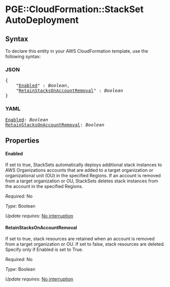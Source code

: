 # PGE::CloudFormation::StackSet AutoDeployment

## Syntax

To declare this entity in your AWS CloudFormation template, use the following syntax:

### JSON

<pre>
{
    "<a href="#enabled" title="Enabled">Enabled</a>" : <i>Boolean</i>,
    "<a href="#retainstacksonaccountremoval" title="RetainStacksOnAccountRemoval">RetainStacksOnAccountRemoval</a>" : <i>Boolean</i>
}
</pre>

### YAML

<pre>
<a href="#enabled" title="Enabled">Enabled</a>: <i>Boolean</i>
<a href="#retainstacksonaccountremoval" title="RetainStacksOnAccountRemoval">RetainStacksOnAccountRemoval</a>: <i>Boolean</i>
</pre>

## Properties

#### Enabled

If set to true, StackSets automatically deploys additional stack instances to AWS Organizations accounts that are added to a target organization or organizational unit (OU) in the specified Regions. If an account is removed from a target organization or OU, StackSets deletes stack instances from the account in the specified Regions.

_Required_: No

_Type_: Boolean

_Update requires_: [No interruption](https://docs.aws.amazon.com/AWSCloudFormation/latest/UserGuide/using-cfn-updating-stacks-update-behaviors.html#update-no-interrupt)

#### RetainStacksOnAccountRemoval

If set to true, stack resources are retained when an account is removed from a target organization or OU. If set to false, stack resources are deleted. Specify only if Enabled is set to True.

_Required_: No

_Type_: Boolean

_Update requires_: [No interruption](https://docs.aws.amazon.com/AWSCloudFormation/latest/UserGuide/using-cfn-updating-stacks-update-behaviors.html#update-no-interrupt)

